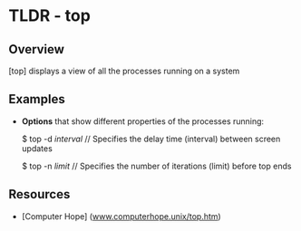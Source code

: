 TLDR - top
==========

Overview
--------

[top] displays a view of all the processes running on a system

Examples
--------

- **Options** that show different properties of the processes running:
	
	$ top -d *interval*  // Specifies the delay time (interval) between screen updates

	$ top -n *limit*     // Specifies the number of iterations (limit) before top ends
	
Resources
---------

- [Computer Hope] (www.computerhope.unix/top.htm)
